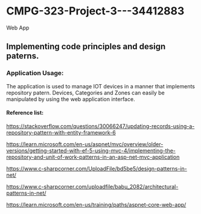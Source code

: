 # CMPG-323-Project-3---34412883
Web App

## Implementing code principles and design paterns.

### Application Usage:
The application is used to manage IOT devices in a manner that implements repository patern.
Devices, Categories and Zones can easily be manipulated by using the web application interface.

#### Reference list:
https://stackoverflow.com/questions/30066247/updating-records-using-a-repository-pattern-with-entity-framework-6

https://learn.microsoft.com/en-us/aspnet/mvc/overview/older-versions/getting-started-with-ef-5-using-mvc-4/implementing-the-repository-and-unit-of-work-patterns-in-an-asp-net-mvc-application

https://www.c-sharpcorner.com/UploadFile/bd5be5/design-patterns-in-net/

https://www.c-sharpcorner.com/uploadfile/babu_2082/architectural-patterns-in-net/

https://learn.microsoft.com/en-us/training/paths/aspnet-core-web-app/
